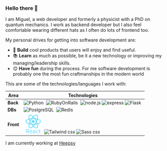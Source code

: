 ### Hello there 👋

I am Miguel, a web developer and formerly a physicist with a PhD on quantum mechanics. I work as backend developer but I also feel comfortable wearing different hats as I
often do lots of frontend too.

My personal drives for getting into software development are:
- 🔨 **Build** cool products that users will enjoy and find useful.
- 📚 **Learn** as much as possible, be it a new technology or improving my managing/leadership skills.
- 😊 **Have fun** during the process. For me software development is probably one the most fun craftmanships in the modern world

This are some of the technologies/languages I work with:

| Area | Technologies |
| --- | --- |
| **Back** | <img src="https://cdn.jsdelivr.net/gh/devicons/devicon/icons/python/python-original-wordmark.svg" title="Python" alt="Python" width="60" height="60"/>&nbsp;&nbsp;<img src="https://cdn.jsdelivr.net/gh/devicons/devicon/icons/rails/rails-plain-wordmark.svg" title="RubyOnRails" alt="RubyOnRails" width="60" height="60"/>&nbsp;&nbsp;<img src="https://cdn.jsdelivr.net/gh/devicons/devicon/icons/nodejs/nodejs-original-wordmark.svg" title="node.js" alt="node.js" width="60" height="60"/>&nbsp;<img src="https://cdn.jsdelivr.net/gh/devicons/devicon/icons/express/express-original-wordmark.svg" title="express" alt="express" width="60" height="60"/>&nbsp;<img src="https://cdn.jsdelivr.net/gh/devicons/devicon/icons/flask/flask-original-wordmark.svg" title="Flask" alt="Flask" width="60" height="60"/>&nbsp; |
| **DBs** | <img src="https://cdn.jsdelivr.net/gh/devicons/devicon/icons/postgresql/postgresql-original-wordmark.svg" title="PostgreSQL" alt="PostgreSQL" width="60" height="60"/>&nbsp;&nbsp;<img src="https://cdn.jsdelivr.net/gh/devicons/devicon/icons/redis/redis-original-wordmark.svg" title="Redis" alt="Redis" width="60" height="60"/>|
| **Front** | <img src="https://github.com/devicons/devicon/blob/master/icons/react/react-original-wordmark.svg" title="React" alt="React" width="60" height="60"/>&nbsp;<img src="https://cdn.jsdelivr.net/gh/devicons/devicon/icons/tailwindcss/tailwindcss-original-wordmark.svg" title="Tailwind css" alt="Tailwind css" width="60" height="60"/>&nbsp;<img src="https://cdn.jsdelivr.net/gh/devicons/devicon/icons/sass/sass-original.svg" title="Sass css" alt="Sass css" width="60" height="60"/>|

          
I am currently working at [Heepsy](https://www.heepsy.com/)

